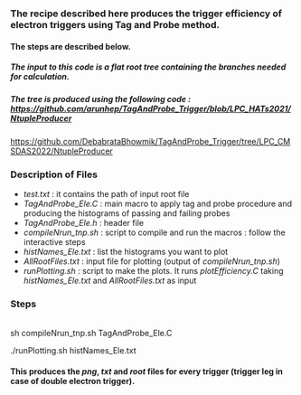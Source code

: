 ### The recipe described here produces the trigger efficiency of electron triggers using Tag and Probe method.
#### The steps are described below.
##### The input to this code is a flat root tree containing the branches needed for calculation.
##### The tree is produced using the following code : https://github.com/arunhep/TagAndProbe_Trigger/blob/LPC_HATs2021/NtupleProducer
https://github.com/DebabrataBhowmik/TagAndProbe_Trigger/tree/LPC_CMSDAS2022/NtupleProducer

### Description of Files
   * *test.txt* : it contains the path of input root file
   * *TagAndProbe_Ele.C* : main macro to apply tag and probe procedure and producing the histograms of passing and failing probes
   * *TagAndProbe_Ele.h* : header file
   * *compileNrun_tnp.sh* : script to compile and run the macros : follow the interactive steps
   * *histNames_Ele.txt* : list the histograms you want to plot
   * *AllRootFiles.txt* : input file for plotting (output of *compileNrun_tnp.sh*)
   * *runPlotting.sh* : script to make the plots. It runs *plotEfficiency.C* taking *histNames_Ele.txt* and *AllRootFiles.txt* as input

### Steps

<br>  
sh compileNrun_tnp.sh TagAndProbe_Ele.C

./runPlotting.sh histNames_Ele.txt
<br>  

#### This produces the *png*, *txt* and *root* files for every trigger (trigger leg in case of double electron trigger).

